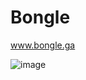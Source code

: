 # Bongle

www.bongle.ga

![image](https://user-images.githubusercontent.com/26380095/147394320-0d83741d-7d79-44a7-82c2-fe1a2de1ec1a.png)

